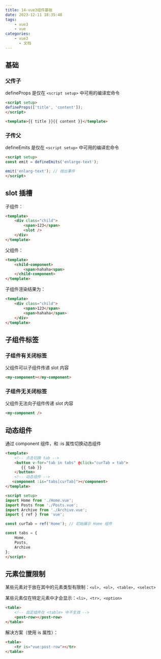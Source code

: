 ```yaml
---
title: 14-vue3组件基础
date: 2023-12-11 18:35:48
tags:
    - vue3
    - vue
categories:
    - vue3
      - 文档
---
```


## 基础

### 父传子

defineProps 是仅在 ```<script setup>``` 中可用的编译宏命令

``` html
<script setup>
defineProps(['title', 'content']);
</script>

<template>{{ title }}{{ content }}</template>
```

### 子传父

defineEmits 是仅在 ```<script setup>``` 中可用的编译宏命令

``` html
<script setup>
const emit = defineEmits('enlarge-text');

emit('enlarg-text'); // 抛出事件
</script>
```

## slot 插槽

子组件：

``` html
<template>
    <div class="child">
        <span>123</span>
        <slot />
    </div>
</template>
```

父组件：

``` html
<template>
    <child-component>
        <span>hahaha<span>
    </child-component>
</template>
```

子组件渲染结果为：

``` html
<template>
    <div class="child">
        <span>123</span>
        <span>hahaha</span>
    </div>
</template>
```

## 子组件标签

### 子组件有关闭标签

父组件可以子组件传递 slot 内容

``` html
<my-component></my-component>
```

### 子组件无关闭标签

父组件无法向子组件传递 slot 内容

``` html
<my-component />
```

## 动态组件

通过 component 组件，和 :is 属性切换动态组件

``` html
<template>
    <!-- 点击切换 tab -->
    <button v-for="tab in tabs" @click="curTab = tab">
       {{ tab }}
    </button>
    <!-- 动态组件 -->
   <component :is="tabs[curTab]"></component>
</template>

<script setup>
import Home from './Home.vue';
import Posts from './Posts.vue';
import Archive from './Archive.vue';
import { ref } from 'vue';

const curTab = ref('Home'); // 初始展示 Home 组件

const tabs = {
    Home,
    Posts,
    Archive
};
</script>
```

## 元素位置限制

某些元素对于放在其中的元素类型有限制：```<ul>, <ol>, <table>, <select>```

某些元素仅在特定元素中才会显示：```<li>, <tr>, <option>```

``` html
<table>
    <!-- 自定组件在 <table> 中不生效 -->
    <post-row></post-row>
</table>
```

解决方案（使用 is 属性）：

``` html
<table>
    <tr is="vue:post-row"></tr>
</table>
```
